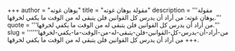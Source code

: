 +++
author = "يوهان غوته"
title = "مقولة يوهان غوته"
description = '''مقولة يوهان غوته: من أراد أن يدرس كل القوانين فلن يتبقى له من الوقت ما يكفي لخرقها.'''
quote = '''من أراد أن يدرس كل القوانين فلن يتبقى له من الوقت ما يكفي لخرقها.'''
slug = '''من-أراد-أن-يدرس-كل-القوانين-فلن-يتبقى-له-من-الوقت-ما-يكفي-لخرقها'''
+++
من أراد أن يدرس كل القوانين فلن يتبقى له من الوقت ما يكفي لخرقها.
